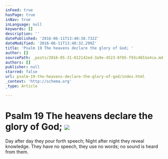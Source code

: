 ```yaml
---
inFeed: true
hasPage: true
inNav: true
inLanguage: null
keywords: []
description: ''
datePublished: '2016-06-11T13:40:38.732Z'
dateModified: '2016-06-11T13:40:32.299Z'
title: 'Psalm 19 The heavens declare the glory of God; '
author: []
sourcePath: _posts/2016-05-31-012142ed-3a9e-4523-8f85-f93c4651e4ca.md
authors: []
publisher: null
starred: false
url: psalm-19-the-heavens-declare-the-glory-of-god/index.html
_context: 'http://schema.org'
_type: Article

---
```

# Psalm 19 The heavens declare the glory of God; ![](https://the-grid-user-content.s3-us-west-2.amazonaws.com/f795aec4-3abd-4e6c-9c89-d87f78ab0ded.jpg)

Day after day they pour forth speech; Night after night they reveal knowledge. They have no speech, they use no words; no sound is heard from them.